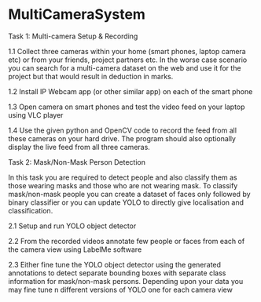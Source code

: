 # MultiCameraSystem

Task 1: Multi-camera Setup & Recording


1.1 Collect three cameras within your home (smart phones, laptop camera etc) or from your friends,
project partners etc. In the worse case scenario you can search for a multi-camera dataset on the
web and use it for the project but that would result in deduction in marks.

1.2 Install IP Webcam app (or other similar app) on each of the smart phone

1.3 Open camera on smart phones and test the video feed on your laptop using VLC player

1.4 Use the given python and OpenCV code to record the feed from all these cameras on your hard
drive. The program should also optionally display the live feed from all three cameras. 


Task 2: Mask/Non-Mask Person Detection

In this task you are required to detect people and also classify them as those wearing masks and
those who are not wearing mask. To classify mask/non-mask people you can create a dataset of
faces only followed by binary classifier or you can update YOLO to directly give localisation and
classification.

2.1 Setup and run YOLO object detector

2.2 From the recorded videos annotate few people or faces from each of the camera view using
LabelMe software

2.3 Either fine tune the YOLO object detector using the generated annotations to detect separate
bounding boxes with separate class information for mask/non-mask persons. Depending upon your
data you may fine tune n different versions of YOLO one for each camera view
